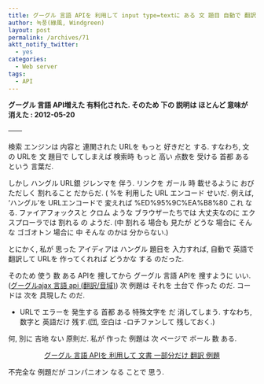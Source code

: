 ```yaml
---
title: グーグル 言語 APIを 利用して input type=textに ある 文 題目 自動で 翻訳して 入れること
author: 녹풍(綠風, Windgreen)
layout: post
permalink: /archives/71
aktt_notify_twitter:
  - yes
categories:
  - Web server
tags:
  - API
---
```

**グーグル 言語 API増えた 有料化された. そのため 下の 説明は ほとんど 意味が 消えた : 2012-05-20**

&#8212;&#8212;

検索 エンジンは 内容と 連関された URLを もっと 好きだと する. すなわち, 文の URLを 文 題目で してしまえば 検索時 もっと 高い 点数を 受ける 首都 あるという 言葉だ.

しかし ハングル URL銀 ジレンマを 伴う. リンクを ガール 時 載せるように おびただしく 割れること だからだ. ( %を 利用した URL エンコード せいだ. 例えば, &#8216;ハングル&#8217;を URLエンコードで 変えれば %ED%95%9C%EA%B8%80 これ なる. ファイアフォックスと クロム ような ブラウザーたちでは 大丈夫なのに エクスプローラでは 割れる の ようだ. (中 割れる 場合も 見たが どうな 場合に そんな ゴゴオトン 場合に 中 そんな のかは 分からない.)

とにかく, 私が 思った アイディアは ハングル 題目を 入力すれば, 自動で 英語で 翻訳して URLを 作ってくれれば どうかな する のだった.

そのため 使う 数 ある APIを 捜してから グーグル 言語 APIを 捜すように いい.(<a target="_top" href="http://mytory.textcube.com/65">グーグルajax 言語 api (翻訳/音域)</a>) 次 例題は それを 土台で 作った のだ. コードは 次を 具現した のだ.

*   URLで エラーを 発生する 首都 ある 特殊文字を だ 消してしまう. すなわち, 数字と 英語だけ 残す.(団, 空白は -ロチファンして 残しておく.)

何, 別に 吉地 ない 原則だ. 私が 作った 例題は 次 ページで ボール 数 ある.

<p style="text-align: center;">
  <a target="_top" href="http://dl.dropbox.com/u/15546257/code/google-language-api.html">グーグル 言語 APIを 利用して 文書 一部分だけ 翻訳 例題</a>
</p>

不完全な 例題だが コンパニオン なる ことで 思う.